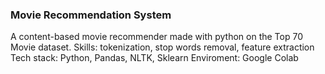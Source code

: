 ### Movie Recommendation System
A content-based movie recommender made with python on the Top 70 Movie dataset.
Skills: tokenization, stop words removal, feature extraction
Tech stack: Python, Pandas, NLTK, Sklearn
Enviroment: Google Colab
